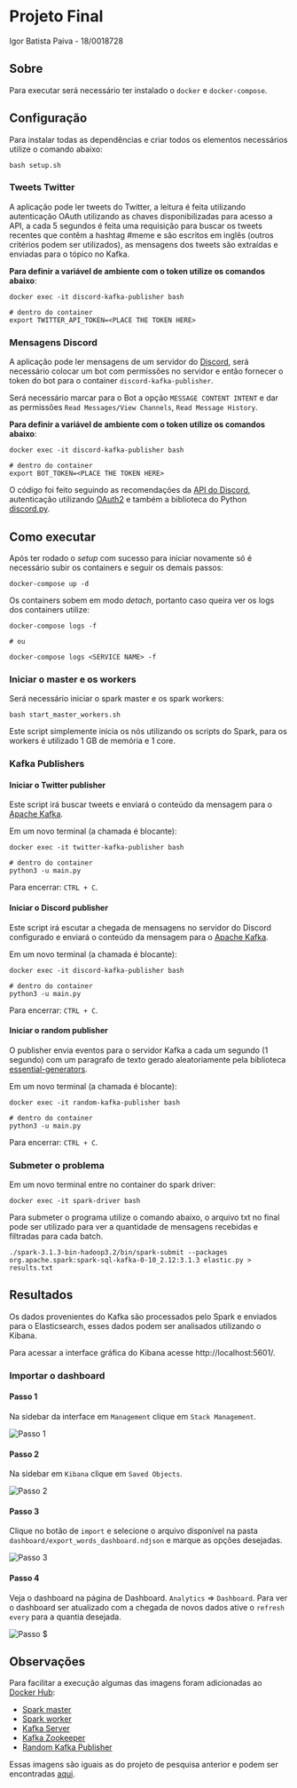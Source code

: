 # Projeto Final

Igor Batista Paiva - 18/0018728

## Sobre

Para executar será necessário ter instalado o `docker` e `docker-compose`.

## Configuração

Para instalar todas as dependências e criar todos os elementos necessários utilize o comando abaixo:

```
bash setup.sh
```

### Tweets Twitter

A aplicação pode ler tweets do Twitter, a leitura é feita utilizando autenticação OAuth utilizando as chaves disponibilizadas para acesso a API, a cada 5 segundos é feita uma requisição para buscar os tweets recentes que contêm a hashtag #meme e são escritos em inglês (outros critérios podem ser utilizados), as mensagens dos tweets são extraídas e enviadas para o tópico no Kafka.

**Para definir a variável de ambiente com o token utilize os comandos abaixo**:

```
docker exec -it discord-kafka-publisher bash

# dentro do container
export TWITTER_API_TOKEN=<PLACE THE TOKEN HERE>
```

### Mensagens Discord

A aplicação pode ler mensagens de um servidor do [Discord](https://discord.com), será necessário colocar um bot com permissões no servidor e então fornecer o token do bot para o container `discord-kafka-publisher`.

Será necessário marcar para o Bot a opção `MESSAGE CONTENT INTENT` e dar as permissões `Read Messages/View Channels`, `Read Message History`.

**Para definir a variável de ambiente com o token utilize os comandos abaixo**:

```
docker exec -it discord-kafka-publisher bash

# dentro do container
export BOT_TOKEN=<PLACE THE TOKEN HERE>
```

O código foi feito seguindo as recomendações da [API do Discord](https://discord.com/developers/docs/intro), autenticação utilizando [OAuth2](https://discord.com/developers/docs/topics/oauth2#shared-resources-oauth2-scopes) e também a biblioteca do Python [discord.py](https://discordpy.readthedocs.io/en/stable/quickstart.html).

## Como executar

Após ter rodado o *setup* com sucesso para iniciar novamente só é necessário subir os containers e seguir os demais passos:

```
docker-compose up -d
```

Os containers sobem em modo *detach*, portanto caso queira ver os logs dos containers utilize:

```
docker-compose logs -f

# ou

docker-compose logs <SERVICE NAME> -f
```

### Iniciar o master e os workers

Será necessário iniciar o spark master e os spark workers:

```
bash start_master_workers.sh
```

Este script simplemente inicia os nós utilizando os scripts do Spark, para os workers é utilizado 1 GB de memória e 1 core.

### Kafka Publishers

#### Iniciar o Twitter publisher

Este script irá buscar tweets e enviará o conteúdo da mensagem para o [Apache Kafka](https://kafka.apache.org/).

Em um novo terminal (a chamada é blocante):

```
docker exec -it twitter-kafka-publisher bash

# dentro do container
python3 -u main.py
```

Para encerrar: `CTRL + C`.

#### Iniciar o Discord publisher

Este script irá escutar a chegada de mensagens no servidor do Discord configurado e enviará o conteúdo da mensagem para o [Apache Kafka](https://kafka.apache.org/).

Em um novo terminal (a chamada é blocante):

```
docker exec -it discord-kafka-publisher bash

# dentro do container
python3 -u main.py
```

Para encerrar: `CTRL + C`.

#### Iniciar o random publisher

O publisher envia eventos para o servidor Kafka a cada um segundo (1 segundo) com um paragrafo de texto gerado aleatoriamente pela biblioteca [essential-generators](https://pypi.org/project/essential-generators/).

Em um novo terminal (a chamada é blocante):

```
docker exec -it random-kafka-publisher bash

# dentro do container
python3 -u main.py
```

Para encerrar: `CTRL + C`.

### Submeter o problema

Em um novo terminal entre no container do spark driver:

```
docker exec -it spark-driver bash
```

Para submeter o programa utilize o comando abaixo, o arquivo txt no final pode ser utilizado para ver a quantidade de mensagens recebidas e filtradas para cada batch.

```
./spark-3.1.3-bin-hadoop3.2/bin/spark-submit --packages org.apache.spark:spark-sql-kafka-0-10_2.12:3.1.3 elastic.py > results.txt
```

## Resultados

Os dados provenientes do Kafka são processados pelo Spark e enviados para o Elasticsearch, esses dados podem ser analisados utilizando o Kibana.

Para acessar a interface gráfica do Kibana acesse http://localhost:5601/.

### Importar o dashboard

#### Passo 1

Na sidebar da interface em `Management` clique em `Stack Management`.

![Passo 1](images/kibana_1.png)

#### Passo 2

Na sidebar em `Kibana` clique em `Saved Objects`.

![Passo 2](images/kibana_2.png)

#### Passo 3

Clique no botão de `import` e selecione o arquivo disponível na pasta `dashboard/export_words_dashboard.ndjson` e marque as opções desejadas.

![Passo 3](images/kibana_3.png)

#### Passo 4

Veja o dashboard na página de Dashboard. `Analytics` => `Dashboard`. Para ver o dashboard ser atualizado com a chegada de novos dados ative o `refresh every` para a quantia desejada.

![Passo $](images/kibana_4.png)

## Observações

Para facilitar a execução algumas das imagens foram adicionadas ao [Docker Hub](https://hub.docker.com/):

- [Spark master](https://hub.docker.com/repository/docker/igorrunb/spark-master/general)
- [Spark worker](https://hub.docker.com/repository/docker/igorrunb/spark-worker/general)
- [Kafka Server](https://hub.docker.com/repository/docker/igorrunb/kafka-server)
- [Kafka Zookeeper](https://hub.docker.com/repository/docker/igorrunb/kafka-zookeeper)
- [Random Kafka Publisher](https://hub.docker.com/repository/docker/igorrunb/random-kafka-publisher)

Essas imagens são iguais as do projeto de pesquisa anterior e podem ser encontradas [aqui](https://github.com/igor-paiva/spark-streaming-kafka).

